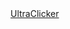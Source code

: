 <!doctype html>

<html>
  <head>
  </head>

  <body>
    <a href="UltraClicker (1).html">UltraClicker</a>
  </body>
</html>
<style>
  body {
color: black;
  }
  </style>
